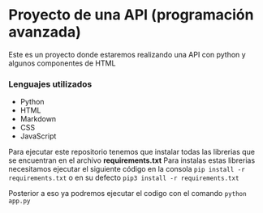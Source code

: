 # Proyecto de una API (programación avanzada)

Este es un proyecto donde estaremos realizando una API con python y algunos componentes de HTML

### Lenguajes utilizados

- Python
- HTML
- Markdown
- CSS
- JavaScript

Para ejecutar este repositorio tenemos que instalar todas las librerias que se encuentran en el archivo **requirements.txt**
Para instalas estas librerias necesitamos ejecutar el siguiente código en la consola `pip install -r requirements.txt` o en su defecto `pip3 install -r requirements.txt`

Posterior a eso ya podremos ejecutar el codigo con el comando `python app.py`